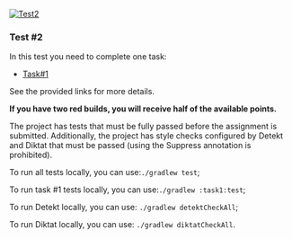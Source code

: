 [![Test2](https://github.com/Belosnegova/Programming-in-Kotlin-test-2/actions/workflows/Test2.yml/badge.svg)](https://github.com/Belosnegova/Programming-in-Kotlin-test-2/actions/workflows/Test2.yml)

### Test #2

In this test you need to complete one task:
- [Task#1](./task1/README.md)

See the provided links for more details.

**If you have two red builds, you will receive half of the available points.**

The project has tests that must be fully passed before the assignment is submitted. Additionally, the project has style checks configured by Detekt and Diktat that must be passed (using the Suppress annotation is prohibited).

To run all tests locally, you can use:`./gradlew test`;

To run task #1 tests locally, you can use:`./gradlew :task1:test`;

To run Detekt locally, you can use: `./gradlew detektCheckAll`;

To run Diktat locally, you can use: `./gradlew diktatCheckAll`.
